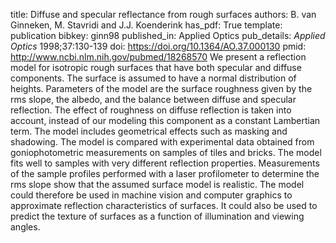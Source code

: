 title: Diffuse and specular reflectance from rough surfaces
authors: B. van Ginneken, M. Stavridi and J.J. Koenderink
has_pdf: True
template: publication
bibkey: ginn98
published_in: Applied Optics
pub_details: <i>Applied Optics</i> 1998;37:130-139
doi: https://doi.org/10.1364/AO.37.000130
pmid: http://www.ncbi.nlm.nih.gov/pubmed/18268570
We present a reflection model for isotropic rough surfaces that have both specular and diffuse components. The surface is assumed to have a normal distribution of heights. Parameters of the model are the surface roughness given by the rms slope, the albedo, and the balance between diffuse and specular reflection. The effect of roughness on diffuse reflection is taken into account, instead of our modeling this component as a constant Lambertian term. The model includes geometrical effects such as masking and shadowing. The model is compared with experimental data obtained from goniophotometric measurements on samples of tiles and bricks. The model fits well to samples with very different reflection properties. Measurements of the sample profiles performed with a laser profilometer to determine the rms slope show that the assumed surface model is realistic. The model could therefore be used in machine vision and computer graphics to approximate reflection characteristics of surfaces. It could also be used to predict the texture of surfaces as a function of illumination and viewing angles.

